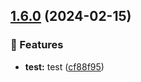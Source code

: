 ## [1.6.0](https://github.com/Djaytan/test-semantic-release/compare/v1.5.0...v1.6.0) (2024-02-15)


### 🌟 Features

* **test:** test ([cf88f95](https://github.com/Djaytan/test-semantic-release/commit/cf88f95244374d3af83efc0297d47ab93a093def))
